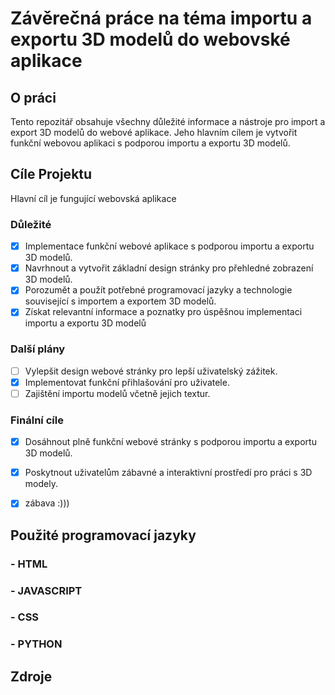 # Závěrečná práce na téma importu a exportu 3D modelů do webovské aplikace

## O práci <a name = "prace"></a>

Tento repozitář obsahuje všechny důležité informace a nástroje pro import a export 3D modelů do webové aplikace. Jeho hlavním cílem je vytvořit funkční webovou aplikaci s podporou importu a exportu 3D modelů.

## Cíle Projektu <a name = "cile"></a>

Hlavní cíl je fungující webovská aplikace

### Důležité
- [x] Implementace funkční webové aplikace s podporou importu a exportu 3D modelů.
- [x] Navrhnout a vytvořit základní design stránky pro přehledné zobrazení 3D modelů.
- [x] Porozumět a použít potřebné programovací jazyky a technologie související s importem a exportem 3D modelů.
- [x] Získat relevantní informace a poznatky pro úspěšnou implementaci importu a exportu 3D modelů

### Další plány
- [ ] Vylepšit design webové stránky pro lepší uživatelský zážitek.
- [x] Implementovat funkční přihlašování pro uživatele.
- [ ] Zajištění importu modelů včetně jejich textur.
### Finální cíle
- [x] Dosáhnout plně funkční webové stránky s podporou importu a exportu 3D modelů.
- [x] Poskytnout uživatelům zábavné a interaktivní prostředí pro práci s 3D modely.
- [x] zábava :)))


## Použité programovací jazyky <a name = "jazyky"></a>

### - HTML
### - JAVASCRIPT
### - CSS
### - PYTHON

## Zdroje


